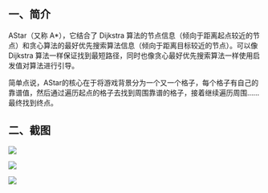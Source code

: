 ## 一、简介
AStar（又称 A*），它结合了 Dijkstra 算法的节点信息（倾向于距离起点较近的节点）和贪心算法的最好优先搜索算法信息（倾向于距离目标较近的节点）。可以像 Dijkstra 算法一样保证找到最短路径，同时也像贪心最好优先搜索算法一样使用启发值对算法进行引导。

简单点说，AStar的核心在于将游戏背景分为一个又一个格子，每个格子有自己的靠谱值，然后通过遍历起点的格子去找到周围靠谱的格子，接着继续遍历周围…… 最终找到终点。

## 二、截图
![](https://img-blog.csdn.net/2018053118203257?watermark/2/text/aHR0cHM6Ly9ibG9nLmNzZG4ubmV0L3E3NjQ0MjQ1Njc=/font/5a6L5L2T/fontsize/400/fill/I0JBQkFCMA==/dissolve/70)

![](https://img-blog.csdn.net/20180531180754188?watermark/2/text/aHR0cHM6Ly9ibG9nLmNzZG4ubmV0L3E3NjQ0MjQ1Njc=/font/5a6L5L2T/fontsize/400/fill/I0JBQkFCMA==/dissolve/70)

![](https://img-blog.csdn.net/20180531180748935?watermark/2/text/aHR0cHM6Ly9ibG9nLmNzZG4ubmV0L3E3NjQ0MjQ1Njc=/font/5a6L5L2T/fontsize/400/fill/I0JBQkFCMA==/dissolve/70)